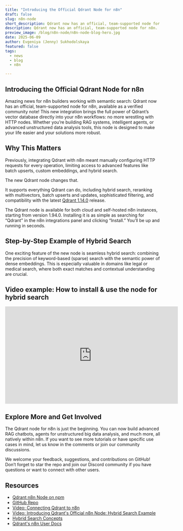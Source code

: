 ```yaml
---
title: "​​Introducing the Official Qdrant Node for n8n" 
draft: false
slug: n8n-node
short_description: Qdrant now has an official, team-supported node for n8n.
description: Qdrant now has an official, team-supported node for n8n.
preview_image: /blog/n8n-node/n8n-node-blog-hero.jpg
date: 2025-06-09
author: Evgeniya (Jenny) Sukhodolskaya 
featured: false
tags:
  - news
  - blog
  - n8n

---
```


## ​​Introducing the Official Qdrant Node for n8n

Amazing news for n8n builders working with semantic search: Qdrant now has an official, team-supported node for n8n, available as a verified community note!
This new integration brings the full power of Qdrant’s vector database directly into your n8n workflows: no more wrestling with HTTP nodes.
Whether you’re building RAG systems, intelligent agents, or advanced unstructured data analysis tools, this node is designed to make your life easier and your solutions more robust.

## Why This Matters

Previously, integrating Qdrant with n8n meant manually configuring HTTP requests for every operation, limiting access to advanced features like batch upserts, custom embeddings, and hybrid search.

The new Qdrant node changes that.

It supports everything Qdrant can do, including hybrid search, reranking with multivectors, batch upserts and updates, sophisticated filtering, and compatibility with the latest [Qdrant 1.14.0](https://qdrant.tech/blog/qdrant-1.14.x/) release.

The Qdrant node is available for both cloud and self-hosted n8n instances, starting from version 1.94.0. Installing it is as simple as searching for “Qdrant” in the n8n integrations panel and clicking “Install.” You’ll be up and running in seconds.  

## Step-by-Step Example of Hybrid Search 

One exciting feature of the new node is seamless hybrid search: combining the precision of keyword-based (sparse) search with the semantic power of dense embeddings. This is especially valuable in domains like legal or medical search, where both exact matches and contextual understanding are crucial.

## Video example: How to install & use the node for hybrid search 

<iframe width="560" height="315" src="https://www.youtube.com/embed/sYP_kHWptHY?si=t4GTxVCfTNiXEE4S" title="YouTube video player" frameborder="0" allow="accelerometer; autoplay; clipboard-write; encrypted-media; gyroscope; picture-in-picture; web-share" referrerpolicy="strict-origin-when-cross-origin" allowfullscreen></iframe>

## Explore More and Get Involved

The Qdrant node for n8n is just the beginning. You can now build advanced RAG chatbots, agents for unstructured big data analysis, and much more, all natively within n8n. If you want to see more tutorials or have specific use cases in mind, let us know in the comments or join our community discussions.

We welcome your feedback, suggestions, and contributions on GitHub! Don’t forget to star the repo and join our Discord community if you have questions or want to connect with other users.

## Resources

* [Qdrant n8n Node on npm](https://www.npmjs.com/package/n8n-nodes-qdrant)  
* [GitHub Repo](https://github.com/qdrant/n8n-nodes-qdrant)  
* [Video: Connecting Qdrant to n8n](https://youtu.be/fYMGpXyAsfQ?feature=shared&t=194)  
* [Video: Introducing Qdrant's Official n8n Node: Hybrid Search Example](https://www.youtube.com/watch?v=sYP_kHWptHY)
* [Hybrid Search Concepts](https://qdrant.tech/documentation/concepts/search/)
* [Qdrant's n8n User Docs](https://qdrant.tech/documentation/platforms/n8n/)
